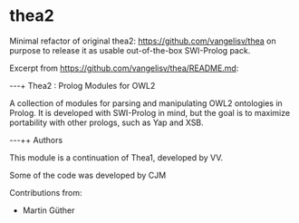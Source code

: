 thea2
=====

Minimal refactor of original thea2: https://github.com/vangelisv/thea
on purpose to release it as usable out-of-the-box SWI-Prolog pack.

Excerpt from https://github.com/vangelisv/thea/README.md:

---+ Thea2 : Prolog Modules for OWL2

A collection of modules for parsing and manipulating OWL2 ontologies
in Prolog. It is developed with SWI-Prolog in mind, but the goal is to
maximize portability with other prologs, such as Yap and XSB.

---++ Authors

This module is a continuation of Thea1, developed by VV.

Some of the code was developed by CJM

Contributions from:

* Martin Güther

